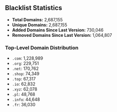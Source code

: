 ## Blacklist Statistics

- **Total Domains:** 2,687,155
- **Unique Domains:** 2,687,155
- **Added Domains Since Last Version:** 730,046
- **Removed Domains Since Last Version:** 1,064,807

### Top-Level Domain Distribution

-  `.com`: 1,228,989
-  `.org`: 229,751
-  `.net`: 170,762
-  `.shop`: 74,349
-  `.top`: 67,317
-  `.io`: 62,832
-  `.xyz`: 62,078
-  `.pl`: 48,768
-  `.info`: 44,648
-  `.fr`: 36,030
